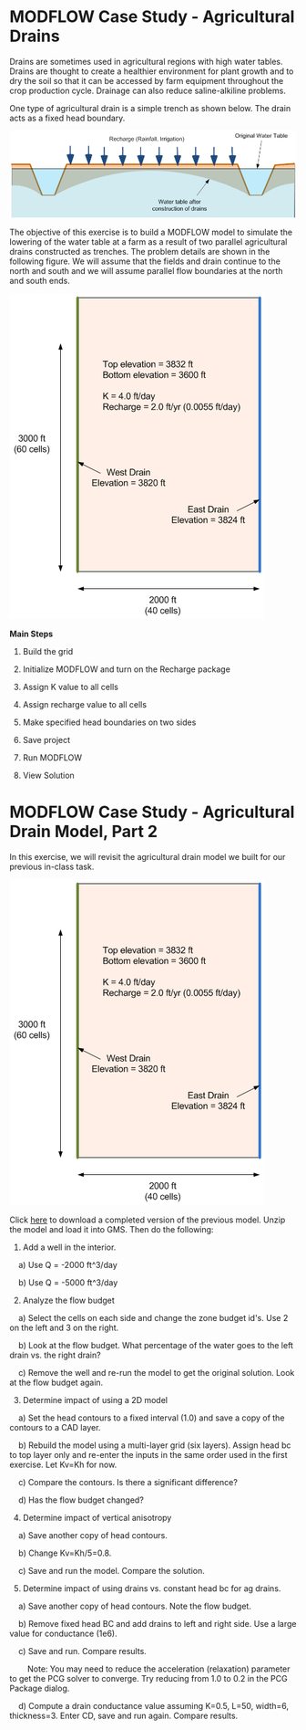 # MODFLOW Case Study - Agricultural Drains

Drains are sometimes used in agricultural regions with high water tables. Drains are thought to create a healthier environment for plant growth and to dry the soil so that it can be accessed by farm equipment throughout the crop production cycle. Drainage can also reduce saline-alkiline problems.

One type of agricultural drain is a simple trench as shown below. The drain acts as a fixed head boundary.

![drainfig.gif](images/drainfig.gif)

The objective of this exercise is to build a MODFLOW model to simulate the lowering of the water table at a farm as a result of two parallel agricultural drains constructed as trenches. The problem details are shown in the following figure. We will assume that the fields and drain continue to the north and south and we will assume parallel flow boundaries at the north and south ends.

![planview.gif](images/planview.gif)

**Main Steps**

1) Build the grid

3) Initialize MODFLOW and turn on the Recharge package

4) Assign K value to all cells

5) Assign recharge value to all cells

6) Make specified head boundaries on two sides

7) Save project

8) Run MODFLOW

9) View Solution


# MODFLOW Case Study - Agricultural Drain Model, Part 2

In this exercise, we will revisit the agricultural drain model we built for our previous in-class task.

![planview.gif](images/planview.gif)

Click [<u>here</u>](agdrains1.zip) to download a completed version of the previous model. Unzip the model and load it into GMS. Then do the following:

1) Add a well in the interior.

&nbsp;&nbsp;&nbsp;&nbsp;a) Use Q = -2000 ft^3/day

&nbsp;&nbsp;&nbsp;&nbsp;b) Use Q = -5000 ft^3/day

2) Analyze the flow budget

&nbsp;&nbsp;&nbsp;&nbsp;a) Select the cells on each side and change the zone budget id's. Use 2 on the left and 3 on the right.

&nbsp;&nbsp;&nbsp;&nbsp;b) Look at the flow budget. What percentage of the water goes to the left drain vs. the right drain?

&nbsp;&nbsp;&nbsp;&nbsp;c) Remove the well and re-run the model to get the original solution. Look at the flow budget again.

3) Determine impact of using a 2D model

&nbsp;&nbsp;&nbsp;&nbsp;a) Set the head contours to a fixed interval (1.0) and save a copy of the contours to a CAD layer.

&nbsp;&nbsp;&nbsp;&nbsp;b) Rebuild the model using a multi-layer grid (six layers). Assign head bc to top layer only and re-enter the inputs in the same order used in the first exercise. Let Kv=Kh for now.

&nbsp;&nbsp;&nbsp;&nbsp;c) Compare the contours. Is there a significant difference?

&nbsp;&nbsp;&nbsp;&nbsp;d) Has the flow budget changed?

4) Determine impact of vertical anisotropy

&nbsp;&nbsp;&nbsp;&nbsp;a) Save another copy of head contours.

&nbsp;&nbsp;&nbsp;&nbsp;b) Change Kv=Kh/5=0.8.

&nbsp;&nbsp;&nbsp;&nbsp;c) Save and run the model. Compare the solution.

5) Determine impact of using drains vs. constant head bc for ag drains.

&nbsp;&nbsp;&nbsp;&nbsp;a) Save another copy of head contours. Note the flow budget.

&nbsp;&nbsp;&nbsp;&nbsp;b) Remove fixed head BC and add drains to left and right side. Use a large value for conductance (1e6).

&nbsp;&nbsp;&nbsp;&nbsp;c) Save and run. Compare results.

&nbsp;&nbsp;&nbsp;&nbsp;&nbsp;&nbsp;&nbsp;&nbsp;Note: You may need to reduce the acceleration (relaxation) parameter to get the PCG solver to converge. Try reducing from 1.0 to 0.2 in the PCG Package dialog.

&nbsp;&nbsp;&nbsp;&nbsp;d) Compute a drain conductance value assuming K=0.5, L=50, width=6, thickness=3. Enter CD, save and run again. Compare results.

 

 
 

 
